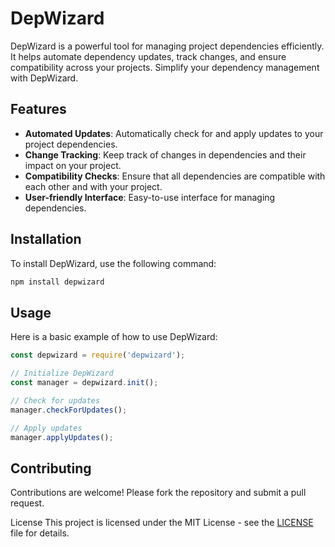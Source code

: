 # DepWizard

DepWizard is a powerful tool for managing project dependencies efficiently. It helps automate dependency updates, track changes, and ensure compatibility across your projects. Simplify your dependency management with DepWizard.

## Features

- **Automated Updates**: Automatically check for and apply updates to your project dependencies.
- **Change Tracking**: Keep track of changes in dependencies and their impact on your project.
- **Compatibility Checks**: Ensure that all dependencies are compatible with each other and with your project.
- **User-friendly Interface**: Easy-to-use interface for managing dependencies.

## Installation

To install DepWizard, use the following command:

```bash
npm install depwizard
```
## Usage

Here is a basic example of how to use DepWizard:
```JavaScript
const depwizard = require('depwizard');

// Initialize DepWizard
const manager = depwizard.init();

// Check for updates
manager.checkForUpdates();

// Apply updates
manager.applyUpdates();
```
## Contributing

Contributions are welcome! Please fork the repository and submit a pull request.

License
This project is licensed under the MIT License - see the [LICENSE](https://github.com/ItomdabomI/Depwizard/edit/main/LICENSE.txt) file for details.
